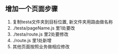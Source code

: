 

## 增加一个页面步骤
1. 复制testa文件夹到目标位置, 新文件夹用路由做名称
2. ./testa/pageName.js 里1处要改
3. ./testa/route.js 里2处要修改
4. ./route.js 里1处新增
5. 其他页面按照业务做相应修改 
